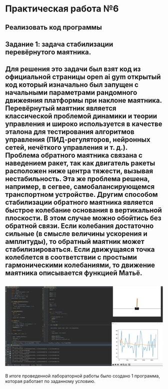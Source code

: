 Практическая работа №6
=========
Реализовать код программы
---------
Задание 1: задача стабилизации перевёрнутого маятника.
---------
Для решения это задачи был взят код из официальной страницы open ai gym открытый код который изначально был запущен с начальными параметрами рандомного движеяния платформы при наклоне маятника.
Перевёрнутый маятник является классической проблемой динамики и теории управления и широко используется в качестве эталона для тестирования алгоритмов управления (ПИД-регуляторов, нейронных сетей, нечёткого управления и т. д.).
Проблема обратного маятника связана с наведением ракет, так как двигатель ракеты расположен ниже центра тяжести, вызывая нестабильность. Эта же проблема решена, например, в сегвее, самобалансирующемся транспортном устройстве.
Другим способом стабилизации обратного маятника является быстрое колебание основания в вертикальной плоскости. В этом случае можно обойтись без обратной связи. Если колебания достаточно сильные (в смысле величины ускорения и амплитуды), то обратный маятник может стабилизироваться. Если движущаяся точка колеблется в соответствии с простыми гармоническими колебаниями, то движение маятника описывается функцией Матьё.
---------
![alt text](https://raw.githubusercontent.com/AisvaldZeld/6/master/1-6.jpg)
---------
В итоге проведенной лабораторной работы было создано 1 программа, которая работает по заданному условию.
